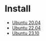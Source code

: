 # Install

* [Ubuntu 20.04](Ubuntu-20-04.md)
* [Ubuntu 22.04](Ubuntu-22-04.md)
* [Ubuntu 23.10](Ubuntu-23-10.md)